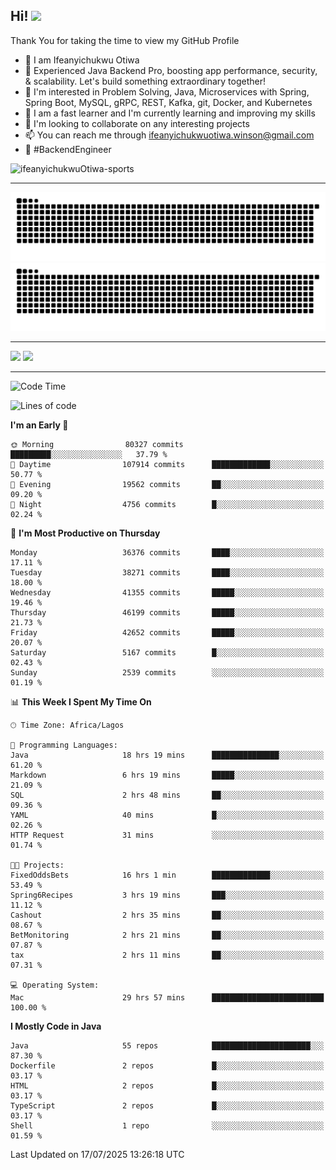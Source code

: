 <!-- BLOG-POST-LIST:START --><!-- BLOG-POST-LIST:END -->

## Hi! <img src="https://media.giphy.com/media/hvRJCLFzcasrR4ia7z/giphy.gif" width="4%"> 

Thank You for taking the time to view my GitHub Profile

- 👋 I am Ifeanyichukwu Otiwa
- 🚀 Experienced Java Backend Pro, boosting app performance, security, & scalability. Let's build something extraordinary together!
- 👀 I'm interested in Problem Solving, Java, Microservices with Spring, Spring Boot, MySQL, gRPC, REST, Kafka, git, Docker, and Kubernetes
- 🌱 I am a fast learner and I'm currently learning and improving my skills
- 💞️ I'm looking to collaborate on any interesting projects
- 📫 You can reach me through ifeanyichukwuotiwa.winson@gmail.com
- 🚀 #BackendEngineer

<p align="left" marginTop="10px"> <img src="https://komarev.com/ghpvc/?username=ifeanyichukwuOtiwa-sports&label=Profile%20views&color=0e75b6&style=for-the-badge" alt="ifeanyichukwuOtiwa-sports" /> </p>

***

<!--🐍📈SNAKEGRAPH / 🌐WEBSITE: https://github.com/Platane/snk -->
![github contribution grid snake animation](https://raw.githubusercontent.com/ifeanyichukwuOtiwa-sports/ifeanyichukwuOtiwa-sports/output/github-contribution-grid-snake-dark.svg#gh-dark-mode-only)![github contribution grid snake animation](https://raw.githubusercontent.com/ifeanyichukwuOtiwa-sports/ifeanyichukwuOtiwa-sports/output/github-contribution-grid-snake.svg#gh-light-mode-only)

***

<p float="left">
  <img float="left" src="https://github-readme-stats.vercel.app/api?username=ifeanyichukwuOtiwa-sports&count_private=true&include_all_commits=true&theme=react&show_icons=true" />
  <img float="right" src="https://github-readme-stats.vercel.app/api/top-langs/?username=ifeanyichukwuOtiwa-sports&layout=compact&show_icons=true&theme=react" /> 
</p>

***



<!--START_SECTION:waka-->
![Code Time](http://img.shields.io/badge/Code%20Time-3%2C969%20hrs-blue)

![Lines of code](https://img.shields.io/badge/From%20Hello%20World%20I%27ve%20Written-58.1%20million%20lines%20of%20code-blue)

**I'm an Early 🐤** 

```text
🌞 Morning                80327 commits       █████████░░░░░░░░░░░░░░░░   37.79 % 
🌆 Daytime                107914 commits      █████████████░░░░░░░░░░░░   50.77 % 
🌃 Evening                19562 commits       ██░░░░░░░░░░░░░░░░░░░░░░░   09.20 % 
🌙 Night                  4756 commits        █░░░░░░░░░░░░░░░░░░░░░░░░   02.24 % 
```
📅 **I'm Most Productive on Thursday** 

```text
Monday                   36376 commits       ████░░░░░░░░░░░░░░░░░░░░░   17.11 % 
Tuesday                  38271 commits       ████░░░░░░░░░░░░░░░░░░░░░   18.00 % 
Wednesday                41355 commits       █████░░░░░░░░░░░░░░░░░░░░   19.46 % 
Thursday                 46199 commits       █████░░░░░░░░░░░░░░░░░░░░   21.73 % 
Friday                   42652 commits       █████░░░░░░░░░░░░░░░░░░░░   20.07 % 
Saturday                 5167 commits        █░░░░░░░░░░░░░░░░░░░░░░░░   02.43 % 
Sunday                   2539 commits        ░░░░░░░░░░░░░░░░░░░░░░░░░   01.19 % 
```


📊 **This Week I Spent My Time On** 

```text
🕑︎ Time Zone: Africa/Lagos

💬 Programming Languages: 
Java                     18 hrs 19 mins      ███████████████░░░░░░░░░░   61.20 % 
Markdown                 6 hrs 19 mins       █████░░░░░░░░░░░░░░░░░░░░   21.09 % 
SQL                      2 hrs 48 mins       ██░░░░░░░░░░░░░░░░░░░░░░░   09.36 % 
YAML                     40 mins             █░░░░░░░░░░░░░░░░░░░░░░░░   02.26 % 
HTTP Request             31 mins             ░░░░░░░░░░░░░░░░░░░░░░░░░   01.74 % 

🐱‍💻 Projects: 
FixedOddsBets            16 hrs 1 min        █████████████░░░░░░░░░░░░   53.49 % 
Spring6Recipes           3 hrs 19 mins       ███░░░░░░░░░░░░░░░░░░░░░░   11.12 % 
Cashout                  2 hrs 35 mins       ██░░░░░░░░░░░░░░░░░░░░░░░   08.67 % 
BetMonitoring            2 hrs 21 mins       ██░░░░░░░░░░░░░░░░░░░░░░░   07.87 % 
tax                      2 hrs 11 mins       ██░░░░░░░░░░░░░░░░░░░░░░░   07.31 % 

💻 Operating System: 
Mac                      29 hrs 57 mins      █████████████████████████   100.00 % 
```

**I Mostly Code in Java** 

```text
Java                     55 repos            ██████████████████████░░░   87.30 % 
Dockerfile               2 repos             █░░░░░░░░░░░░░░░░░░░░░░░░   03.17 % 
HTML                     2 repos             █░░░░░░░░░░░░░░░░░░░░░░░░   03.17 % 
TypeScript               2 repos             █░░░░░░░░░░░░░░░░░░░░░░░░   03.17 % 
Shell                    1 repo              ░░░░░░░░░░░░░░░░░░░░░░░░░   01.59 % 
```




 Last Updated on 17/07/2025 13:26:18 UTC
<!--END_SECTION:waka-->

<!--
<p align="center">
![trophy](https://github-profile-trophy.vercel.app/?username=ifeanyichukwuOtiwa-sports&theme=onedark) (https://github.com/ryo-ma/github-profile-trophy)
</p>
-->

<!---
ifeanyi-otiwa/ifeanyi-otiwa is a ✨ special ✨ repository because its `README.md` (this file) appears on your GitHub profile.
You can click the Preview link to take a look at your changes.
--->
